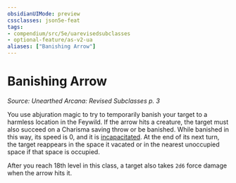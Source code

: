 ```yaml
---
obsidianUIMode: preview
cssclasses: json5e-feat
tags:
- compendium/src/5e/uarevisedsubclasses
- optional-feature/as-v2-ua
aliases: ["Banishing Arrow"]
---
```

# Banishing Arrow
*Source: Unearthed Arcana: Revised Subclasses p. 3*  

You use abjuration magic to try to temporarily banish your target to a harmless location in the Feywild. If the arrow hits a creature, the target must also succeed on a Charisma saving throw or be banished. While banished in this way, its speed is 0, and it is [incapacitated](/Systems/5e/rules/conditions.md#incapacitated). At the end of its next turn, the target reappears in the space it vacated or in the nearest unoccupied space if that space is occupied.

After you reach 18th level in this class, a target also takes `2d6` force damage when the arrow hits it.
